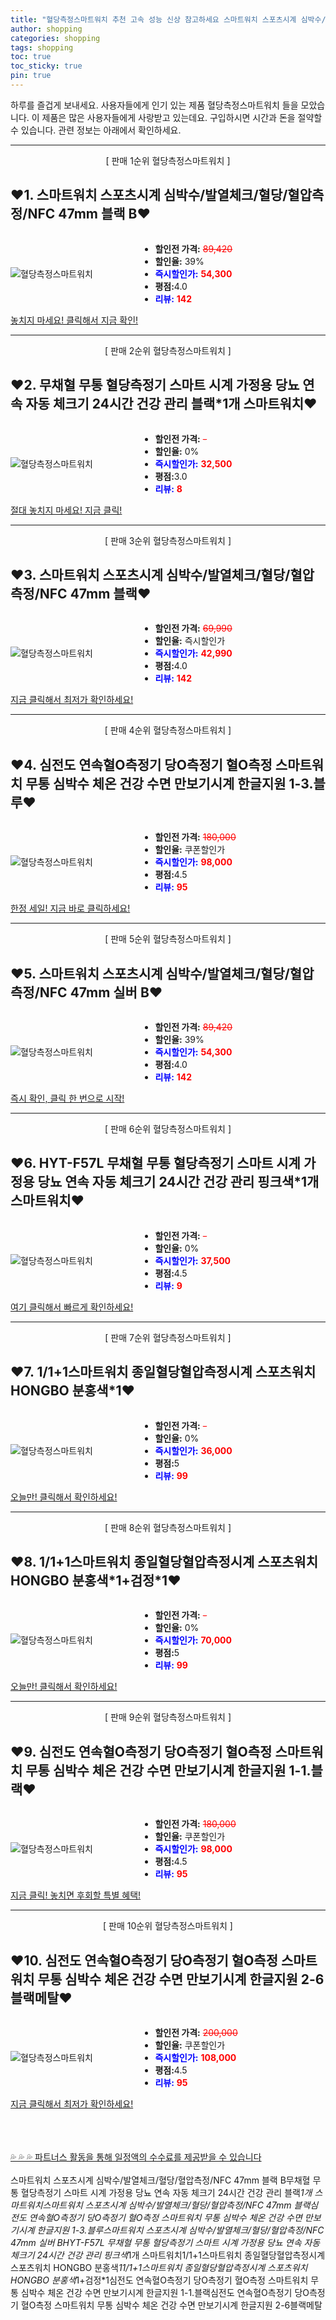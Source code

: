 ```yaml
---
title: "혈당측정스마트워치 추천 고속 성능 신상 참고하세요 스마트워치 스포츠시계 심박수/발열체크/혈당/혈압측정/NFC 47mm 블랙"
author: shopping
categories: shopping
tags: shopping
toc: true
toc_sticky: true
pin: true
---
```

하루를 즐겁게 보내세요. 사용자들에게 인기 있는 제품 혈당측정스마트워치 들을 모았습니다. 이 제품은 많은 사용자들에게 사랑받고 있는데요. 구입하시면 시간과 돈을 절약할 수 있습니다. 관련 정보는 아래에서 확인하세요.

---
<p class="toplist" style="margin: 0 auto; display: block; width: fit-content;">[ 판매 1순위 혈당측정스마트워치 ]</p>

<h2><strong>❤️1. 스마트워치 스포츠시계 심박수/발열체크/혈당/혈압측정/NFC 47mm 블랙 B❤️</strong></h2>

<div style="display: flex; align-items: center;">
    <div style="flex: 0.4;">
        <img src="https://thumbnail9.coupangcdn.com/thumbnails/remote/230x230ex/image/vendor_inventory/d43e/126a1ceb253cf3f2519c96e4ef33e04b4f035ff1820d2336fa042a516afd.jpg" alt="혈당측정스마트워치" style="max-width: 100%;">
    </div>
    <div style="flex: 0.6; margin-left: 10px;">
        <ul>
            <li><strong>할인전 가격:</strong> <del style="color: red;">89,420</del></li>
            <li><strong>할인율:</strong> 39%</li>
            <li><span style='color:blue'><strong>즉시할인가:</strong></span> <span style='color:red'><strong>54,300</strong></span></li>
            <li><strong>평점:</strong>4.0</li>
            <li><span style='color:blue'><strong>리뷰:</strong></span> <span style='color:red'><strong>142</strong></span></li>
        </ul>
    </div>
</div>
<div class="center">
    <a href="https://William4Davisa.github.io?lptag=AF9450613&subid=githubio&pageKey=6709400904&traceid=V0-153&itemId=15570419001&vendorItemId=83601827204" class="myButton">
        놓치지 마세요! 클릭해서 지금 확인!
    </a>
</div>


---
<p class="toplist" style="margin: 0 auto; display: block; width: fit-content;">[ 판매 2순위 혈당측정스마트워치 ]</p>

<h2><strong>❤️2. 무채혈 무통 혈당측정기 스마트 시계 가정용 당뇨 연속 자동 체크기 24시간 건강 관리 블랙*1개 스마트워치❤️</strong></h2>

<div style="display: flex; align-items: center;">
    <div style="flex: 0.4;">
        <img src="https://thumbnail8.coupangcdn.com/thumbnails/remote/230x230ex/image/vendor_inventory/4c67/2e87d86b323665c1ea307dbc6d9a73d7ab45efa45770324e912df213af54.jpg" alt="혈당측정스마트워치" style="max-width: 100%;">
    </div>
    <div style="flex: 0.6; margin-left: 10px;">
        <ul>
            <li><strong>할인전 가격:</strong> <del style="color: red;">-</del></li>
            <li><strong>할인율:</strong> 0%</li>
            <li><span style='color:blue'><strong>즉시할인가:</strong></span> <span style='color:red'><strong>32,500</strong></span></li>
            <li><strong>평점:</strong>3.0</li>
            <li><span style='color:blue'><strong>리뷰:</strong></span> <span style='color:red'><strong>8</strong></span></li>
        </ul>
    </div>
</div>
<div class="center">
    <a href="https://William4Davisa.github.io?lptag=AF9450613&subid=githubio&pageKey=7856178336&traceid=V0-153&itemId=21426427655&vendorItemId=88482553936" class="myButton">
        절대 놓치지 마세요! 지금 클릭!
    </a>
</div>


---
<p class="toplist" style="margin: 0 auto; display: block; width: fit-content;">[ 판매 3순위 혈당측정스마트워치 ]</p>

<h2><strong>❤️3. 스마트워치 스포츠시계 심박수/발열체크/혈당/혈압측정/NFC 47mm 블랙❤️</strong></h2>

<div style="display: flex; align-items: center;">
    <div style="flex: 0.4;">
        <img src="https://thumbnail10.coupangcdn.com/thumbnails/remote/230x230ex/image/vendor_inventory/e874/abb39b9e1b449231ca9ba83058620f22f84f749a575610b67d664e0716de.JPEG" alt="혈당측정스마트워치" style="max-width: 100%;">
    </div>
    <div style="flex: 0.6; margin-left: 10px;">
        <ul>
            <li><strong>할인전 가격:</strong> <del style="color: red;">69,990</del></li>
            <li><strong>할인율:</strong> 즉시할인가</li>
            <li><span style='color:blue'><strong>즉시할인가:</strong></span> <span style='color:red'><strong>42,990</strong></span></li>
            <li><strong>평점:</strong>4.0</li>
            <li><span style='color:blue'><strong>리뷰:</strong></span> <span style='color:red'><strong>142</strong></span></li>
        </ul>
    </div>
</div>
<div class="center">
    <a href="https://William4Davisa.github.io?lptag=AF9450613&subid=githubio&pageKey=6709400904&traceid=V0-153&itemId=15570419005&vendorItemId=90663703685" class="myButton">
        지금 클릭해서 최저가 확인하세요!
    </a>
</div>


---
<p class="toplist" style="margin: 0 auto; display: block; width: fit-content;">[ 판매 4순위 혈당측정스마트워치 ]</p>

<h2><strong>❤️4. 심전도 연속혈O측정기 당O측정기 혈O측정 스마트워치 무통 심박수 체온 건강 수면 만보기시계 한글지원 1-3.블루❤️</strong></h2>

<div style="display: flex; align-items: center;">
    <div style="flex: 0.4;">
        <img src="https://thumbnail9.coupangcdn.com/thumbnails/remote/230x230ex/image/vendor_inventory/7695/7693fa42bbe826718f1e6edef17302b8604754d7cad540166662a02ec195.jpg" alt="혈당측정스마트워치" style="max-width: 100%;">
    </div>
    <div style="flex: 0.6; margin-left: 10px;">
        <ul>
            <li><strong>할인전 가격:</strong> <del style="color: red;">180,000</del></li>
            <li><strong>할인율:</strong> 쿠폰할인가</li>
            <li><span style='color:blue'><strong>즉시할인가:</strong></span> <span style='color:red'><strong>98,000</strong></span></li>
            <li><strong>평점:</strong>4.5</li>
            <li><span style='color:blue'><strong>리뷰:</strong></span> <span style='color:red'><strong>95</strong></span></li>
        </ul>
    </div>
</div>
<div class="center">
    <a href="https://William4Davisa.github.io?lptag=AF9450613&subid=githubio&pageKey=7439163519&traceid=V0-153&itemId=22601690172&vendorItemId=89644659204" class="myButton">
        한정 세일! 지금 바로 클릭하세요!
    </a>
</div>


---
<p class="toplist" style="margin: 0 auto; display: block; width: fit-content;">[ 판매 5순위 혈당측정스마트워치 ]</p>

<h2><strong>❤️5. 스마트워치 스포츠시계 심박수/발열체크/혈당/혈압측정/NFC 47mm 실버 B❤️</strong></h2>

<div style="display: flex; align-items: center;">
    <div style="flex: 0.4;">
        <img src="https://thumbnail9.coupangcdn.com/thumbnails/remote/230x230ex/image/vendor_inventory/c77f/2f63751b9f9f5b871dc5a5ca458759a2b3c4a70a657b60964ca09cfe5735.jpg" alt="혈당측정스마트워치" style="max-width: 100%;">
    </div>
    <div style="flex: 0.6; margin-left: 10px;">
        <ul>
            <li><strong>할인전 가격:</strong> <del style="color: red;">89,420</del></li>
            <li><strong>할인율:</strong> 39%</li>
            <li><span style='color:blue'><strong>즉시할인가:</strong></span> <span style='color:red'><strong>54,300</strong></span></li>
            <li><strong>평점:</strong>4.0</li>
            <li><span style='color:blue'><strong>리뷰:</strong></span> <span style='color:red'><strong>142</strong></span></li>
        </ul>
    </div>
</div>
<div class="center">
    <a href="https://William4Davisa.github.io?lptag=AF9450613&subid=githubio&pageKey=6709400904&traceid=V0-153&itemId=15570418998&vendorItemId=83601827215" class="myButton">
        즉시 확인, 클릭 한 번으로 시작!
    </a>
</div>


---
<p class="toplist" style="margin: 0 auto; display: block; width: fit-content;">[ 판매 6순위 혈당측정스마트워치 ]</p>

<h2><strong>❤️6. HYT-F57L 무채혈 무통 혈당측정기 스마트 시계 가정용 당뇨 연속 자동 체크기 24시간 건강 관리 핑크색*1개 스마트워치❤️</strong></h2>

<div style="display: flex; align-items: center;">
    <div style="flex: 0.4;">
        <img src="https://thumbnail6.coupangcdn.com/thumbnails/remote/230x230ex/image/vendor_inventory/e71c/ff528e39f608010e766a15e4708a9a7afe1ba36d620c02bfd3a8f1fa3f7f.jpg" alt="혈당측정스마트워치" style="max-width: 100%;">
    </div>
    <div style="flex: 0.6; margin-left: 10px;">
        <ul>
            <li><strong>할인전 가격:</strong> <del style="color: red;">-</del></li>
            <li><strong>할인율:</strong> 0%</li>
            <li><span style='color:blue'><strong>즉시할인가:</strong></span> <span style='color:red'><strong>37,500</strong></span></li>
            <li><strong>평점:</strong>4.5</li>
            <li><span style='color:blue'><strong>리뷰:</strong></span> <span style='color:red'><strong>9</strong></span></li>
        </ul>
    </div>
</div>
<div class="center">
    <a href="https://William4Davisa.github.io?lptag=AF9450613&subid=githubio&pageKey=7650785948&traceid=V0-153&itemId=20356191822&vendorItemId=87440443633" class="myButton">
        여기 클릭해서 빠르게 확인하세요!
    </a>
</div>


---
<p class="toplist" style="margin: 0 auto; display: block; width: fit-content;">[ 판매 7순위 혈당측정스마트워치 ]</p>

<h2><strong>❤️7. 1/1+1스마트워치 종일혈당혈압측정시계 스포츠워치 HONGBO 분홍색*1❤️</strong></h2>

<div style="display: flex; align-items: center;">
    <div style="flex: 0.4;">
        <img src="https://thumbnail10.coupangcdn.com/thumbnails/remote/230x230ex/image/vendor_inventory/97cc/a427cce7d61c7829c247f10604c33645d43d9fcc343f926ebacd7a5da0b9.jpg" alt="혈당측정스마트워치" style="max-width: 100%;">
    </div>
    <div style="flex: 0.6; margin-left: 10px;">
        <ul>
            <li><strong>할인전 가격:</strong> <del style="color: red;">-</del></li>
            <li><strong>할인율:</strong> 0%</li>
            <li><span style='color:blue'><strong>즉시할인가:</strong></span> <span style='color:red'><strong>36,000</strong></span></li>
            <li><strong>평점:</strong>5</li>
            <li><span style='color:blue'><strong>리뷰:</strong></span> <span style='color:red'><strong>99</strong></span></li>
        </ul>
    </div>
</div>
<div class="center">
    <a href="https://William4Davisa.github.io?lptag=AF9450613&subid=githubio&pageKey=8200493794&traceid=V0-153&itemId=23504662846&vendorItemId=90531070884" class="myButton">
        오늘만! 클릭해서 확인하세요!
    </a>
</div>


---
<p class="toplist" style="margin: 0 auto; display: block; width: fit-content;">[ 판매 8순위 혈당측정스마트워치 ]</p>

<h2><strong>❤️8. 1/1+1스마트워치 종일혈당혈압측정시계 스포츠워치 HONGBO 분홍색*1+검정*1❤️</strong></h2>

<div style="display: flex; align-items: center;">
    <div style="flex: 0.4;">
        <img src="https://thumbnail10.coupangcdn.com/thumbnails/remote/230x230ex/image/vendor_inventory/97cc/a427cce7d61c7829c247f10604c33645d43d9fcc343f926ebacd7a5da0b9.jpg" alt="혈당측정스마트워치" style="max-width: 100%;">
    </div>
    <div style="flex: 0.6; margin-left: 10px;">
        <ul>
            <li><strong>할인전 가격:</strong> <del style="color: red;">-</del></li>
            <li><strong>할인율:</strong> 0%</li>
            <li><span style='color:blue'><strong>즉시할인가:</strong></span> <span style='color:red'><strong>70,000</strong></span></li>
            <li><strong>평점:</strong>5</li>
            <li><span style='color:blue'><strong>리뷰:</strong></span> <span style='color:red'><strong>99</strong></span></li>
        </ul>
    </div>
</div>
<div class="center">
    <a href="https://William4Davisa.github.io?lptag=AF9450613&subid=githubio&pageKey=8200493794&traceid=V0-153&itemId=23504662848&vendorItemId=90531070895" class="myButton">
        오늘만! 클릭해서 확인하세요!
    </a>
</div>


---
<p class="toplist" style="margin: 0 auto; display: block; width: fit-content;">[ 판매 9순위 혈당측정스마트워치 ]</p>

<h2><strong>❤️9. 심전도 연속혈O측정기 당O측정기 혈O측정 스마트워치 무통 심박수 체온 건강 수면 만보기시계 한글지원 1-1.블랙❤️</strong></h2>

<div style="display: flex; align-items: center;">
    <div style="flex: 0.4;">
        <img src="https://thumbnail9.coupangcdn.com/thumbnails/remote/230x230ex/image/vendor_inventory/e754/01e4d487298f3cc68ca436c214d596daad1f149334d2064aafeff0e1a739.jpg" alt="혈당측정스마트워치" style="max-width: 100%;">
    </div>
    <div style="flex: 0.6; margin-left: 10px;">
        <ul>
            <li><strong>할인전 가격:</strong> <del style="color: red;">180,000</del></li>
            <li><strong>할인율:</strong> 쿠폰할인가</li>
            <li><span style='color:blue'><strong>즉시할인가:</strong></span> <span style='color:red'><strong>98,000</strong></span></li>
            <li><strong>평점:</strong>4.5</li>
            <li><span style='color:blue'><strong>리뷰:</strong></span> <span style='color:red'><strong>95</strong></span></li>
        </ul>
    </div>
</div>
<div class="center">
    <a href="https://William4Davisa.github.io?lptag=AF9450613&subid=githubio&pageKey=7439163519&traceid=V0-153&itemId=22586530262&vendorItemId=89644659075" class="myButton">
        지금 클릭! 놓치면 후회할 특별 혜택!
    </a>
</div>


---
<p class="toplist" style="margin: 0 auto; display: block; width: fit-content;">[ 판매 10순위 혈당측정스마트워치 ]</p>

<h2><strong>❤️10. 심전도 연속혈O측정기 당O측정기 혈O측정 스마트워치 무통 심박수 체온 건강 수면 만보기시계 한글지원 2-6블랙메탈❤️</strong></h2>

<div style="display: flex; align-items: center;">
    <div style="flex: 0.4;">
        <img src="https://thumbnail7.coupangcdn.com/thumbnails/remote/230x230ex/image/vendor_inventory/ddc0/97fc78797d9e19fa36dd70917c66721a90297aeb755b76f08a65201f9f87.jpg" alt="혈당측정스마트워치" style="max-width: 100%;">
    </div>
    <div style="flex: 0.6; margin-left: 10px;">
        <ul>
            <li><strong>할인전 가격:</strong> <del style="color: red;">200,000</del></li>
            <li><strong>할인율:</strong> 쿠폰할인가</li>
            <li><span style='color:blue'><strong>즉시할인가:</strong></span> <span style='color:red'><strong>108,000</strong></span></li>
            <li><strong>평점:</strong>4.5</li>
            <li><span style='color:blue'><strong>리뷰:</strong></span> <span style='color:red'><strong>95</strong></span></li>
        </ul>
    </div>
</div>
<div class="center">
    <a href="https://William4Davisa.github.io?lptag=AF9450613&subid=githubio&pageKey=7439163519&traceid=V0-153&itemId=22601690160&vendorItemId=89644659223" class="myButton">
        지금 클릭해서 최저가 확인하세요!
    </a>
</div>

<br><br><br>[💦 💦 💦 파트너스 활동을 통해 일정액의 수수료를 제공받을 수 있습니다](https://link.coupang.com/a/bcpT2c)<br><br>스마트워치 스포츠시계 심박수/발열체크/혈당/혈압측정/NFC 47mm 블랙 B무채혈 무통 혈당측정기 스마트 시계 가정용 당뇨 연속 자동 체크기 24시간 건강 관리 블랙*1개 스마트워치스마트워치 스포츠시계 심박수/발열체크/혈당/혈압측정/NFC 47mm 블랙심전도 연속혈O측정기 당O측정기 혈O측정 스마트워치 무통 심박수 체온 건강 수면 만보기시계 한글지원 1-3.블루스마트워치 스포츠시계 심박수/발열체크/혈당/혈압측정/NFC 47mm 실버 BHYT-F57L 무채혈 무통 혈당측정기 스마트 시계 가정용 당뇨 연속 자동 체크기 24시간 건강 관리 핑크색*1개 스마트워치1/1+1스마트워치 종일혈당혈압측정시계 스포츠워치 HONGBO 분홍색*11/1+1스마트워치 종일혈당혈압측정시계 스포츠워치 HONGBO 분홍색*1+검정*1심전도 연속혈O측정기 당O측정기 혈O측정 스마트워치 무통 심박수 체온 건강 수면 만보기시계 한글지원 1-1.블랙심전도 연속혈O측정기 당O측정기 혈O측정 스마트워치 무통 심박수 체온 건강 수면 만보기시계 한글지원 2-6블랙메탈